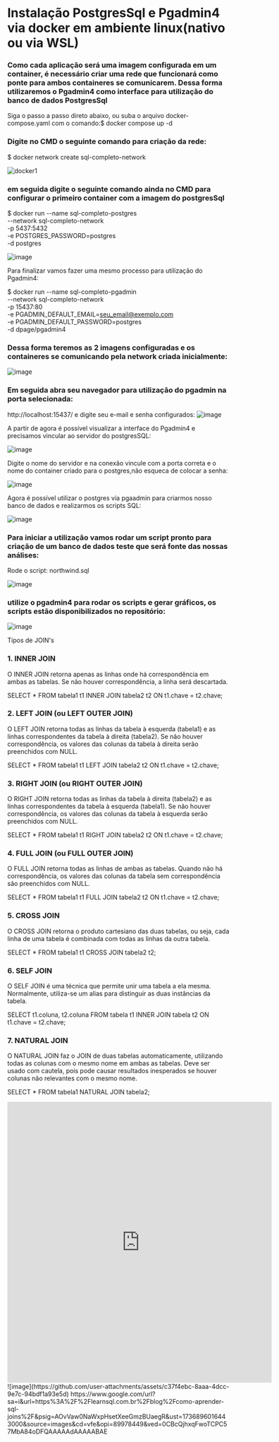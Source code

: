 # Instalação PostgresSql e Pgadmin4 via docker em ambiente linux(nativo ou via WSL)

### Como cada aplicação será uma imagem configurada em um container, é necessário criar uma rede que funcionará como ponte para ambos containeres se comunicarem. Dessa forma utilizaremos o Pgadmin4 como interface para utilização do banco de dados PostgresSql

Siga o passo a passo direto abaixo, ou suba o arquivo docker-compose.yaml com o comando:$ docker compose up -d

### Digite no CMD o seguinte comando para criação da rede:

$ docker network create sql-completo-network

![docker1](https://github.com/user-attachments/assets/03cc75dc-4152-42f9-9e9b-98018242b900)

### em seguida digite o seguinte comando ainda no CMD para configurar o primeiro container com a imagem do postgresSql

$ docker run --name sql-completo-postgres \
  --network sql-completo-network \
  -p 5437:5432 \
  -e POSTGRES_PASSWORD=postgres \
  -d postgres


![image](https://github.com/user-attachments/assets/c86c5d05-2d8f-4dfe-a276-4aaa51d274cc)

Para finalizar vamos fazer uma mesmo processo para utilização do Pgadmin4:

$ docker run --name sql-completo-pgadmin \
  --network sql-completo-network \
  -p 15437:80 \
  -e PGADMIN_DEFAULT_EMAIL=seu_email@exemplo.com \
  -e PGADMIN_DEFAULT_PASSWORD=postgres \
  -d dpage/pgadmin4

  ### Dessa forma teremos as 2 imagens configuradas e os containeres se comunicando pela network criada inicialmente:
  
![image](https://github.com/user-attachments/assets/73459b40-f611-4970-b6d6-29d8d586fff8)

### Em seguida abra seu navegador para utilização do pgadmin na porta selecionada:
http://localhost:15437/ e digite seu e-mail e senha configurados:
![image](https://github.com/user-attachments/assets/0f47f32d-5d7c-4fe3-af77-43a7f29340da)

A partir de agora é possível visualizar a interface do Pgadmin4 e precisamos vincular ao servidor do postgresSQL:

![image](https://github.com/user-attachments/assets/56fef358-9eed-444c-b650-2937c65ea7af)

Digite o nome do servidor e na conexão vincule com a porta correta e o nome do container criado para o postgres,não esqueca de colocar a senha:

![image](https://github.com/user-attachments/assets/96ccaffc-86a4-460e-9e4c-a2ef1d9415d2)

Agora é possível utilizar o postgres via pgaadmin para criarmos nosso banco de dados e realizarmos os scripts SQL:

![image](https://github.com/user-attachments/assets/2cf4daf6-67fc-4da9-9402-5df2cc0d9d13)


### Para iniciar a utilização vamos rodar um script pronto para criação de um banco de dados teste que será fonte das nossas análises:
Rode o script: northwind.sql

![image](https://github.com/user-attachments/assets/4392257e-8b4d-4a8c-b5e9-e2100c1d8c51)

### utilize o pgadmin4 para rodar os scripts e gerar gráficos, os scripts estão disponibilizados no repositório:

![image](https://github.com/user-attachments/assets/4ef56be1-0184-458e-ade0-35b292dcbc01)


Tipos de JOIN's

### 1. INNER JOIN
O INNER JOIN retorna apenas as linhas onde há correspondência em ambas as tabelas. Se não houver correspondência, a linha será descartada.

SELECT *
FROM tabela1 t1
INNER JOIN tabela2 t2
ON t1.chave = t2.chave;

### 2. LEFT JOIN (ou LEFT OUTER JOIN)
O LEFT JOIN retorna todas as linhas da tabela à esquerda (tabela1) e as linhas correspondentes da tabela à direita (tabela2). Se não houver correspondência, os valores das colunas da tabela à direita serão preenchidos com NULL.

SELECT *
FROM tabela1 t1
LEFT JOIN tabela2 t2
ON t1.chave = t2.chave;

### 3. RIGHT JOIN (ou RIGHT OUTER JOIN)
O RIGHT JOIN retorna todas as linhas da tabela à direita (tabela2) e as linhas correspondentes da tabela à esquerda (tabela1). Se não houver correspondência, os valores das colunas da tabela à esquerda serão preenchidos com NULL.

SELECT *
FROM tabela1 t1
RIGHT JOIN tabela2 t2
ON t1.chave = t2.chave;

### 4. FULL JOIN (ou FULL OUTER JOIN)
O FULL JOIN retorna todas as linhas de ambas as tabelas. Quando não há correspondência, os valores das colunas da tabela sem correspondência são preenchidos com NULL.

SELECT *
FROM tabela1 t1
FULL JOIN tabela2 t2
ON t1.chave = t2.chave;

### 5. CROSS JOIN
O CROSS JOIN retorna o produto cartesiano das duas tabelas, ou seja, cada linha de uma tabela é combinada com todas as linhas da outra tabela.

SELECT *
FROM tabela1 t1
CROSS JOIN tabela2 t2;

### 6. SELF JOIN
O SELF JOIN é uma técnica que permite unir uma tabela a ela mesma. Normalmente, utiliza-se um alias para distinguir as duas instâncias da tabela.

SELECT t1.coluna, t2.coluna
FROM tabela t1
INNER JOIN tabela t2
ON t1.chave = t2.chave;

### 7. NATURAL JOIN
O NATURAL JOIN faz o JOIN de duas tabelas automaticamente, utilizando todas as colunas com o mesmo nome em ambas as tabelas. Deve ser usado com cautela, pois pode causar resultados inesperados se houver colunas não relevantes com o mesmo nome.

SELECT *
FROM tabela1
NATURAL JOIN tabela2;

<iframe title="Market Basket Analysis" width="600" height="636" src="https://app.powerbi.com/view?r=eyJrIjoiN2YwMTcyZDQtMTIyZC00NWQ4LWE3ZGMtNzZkMzQzNTU3NzI3IiwidCI6IjUxZWM4MDM1LWViOTYtNDg0Yy05YjU4LTFkNGEwMDJkM2I0NSJ9&pageName=27daebb71275dbea40a1" frameborder="0" allowFullScreen="true"></iframe>
![image](https://github.com/user-attachments/assets/c37f4ebc-8aaa-4dcc-9e7c-94bdf1a93e5d)
https://www.google.com/url?sa=i&url=https%3A%2F%2Flearnsql.com.br%2Fblog%2Fcomo-aprender-sql-joins%2F&psig=AOvVaw0NaWxpHsetXeeGmzBUaegR&ust=1736896016443000&source=images&cd=vfe&opi=89978449&ved=0CBcQjhxqFwoTCPC57MbA84oDFQAAAAAdAAAAABAE


